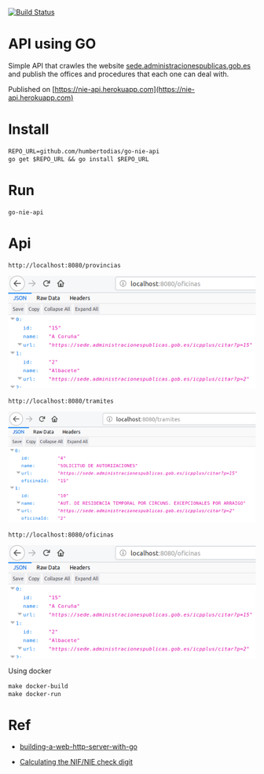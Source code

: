[![Build Status](https://travis-ci.org/humbertodias/go-nie-api.svg?branch=master)](https://travis-ci.org/humbertodias/go-nie-api)

# API using GO

Simple API that crawles the website [sede.administracionespublicas.gob.es](https://sede.administracionespublicas.gob.es) and publish the offices and procedures that each one can deal with.

Published on [https://nie-api.herokuapp.com](https://nie-api.herokuapp.com)

# Install

    REPO_URL=github.com/humbertodias/go-nie-api
    go get $REPO_URL && go install $REPO_URL

# Run

    go-nie-api

# Api

    http://localhost:8080/provincias

![](doc/provincias.png)


    http://localhost:8080/tramites

![](doc/tramites.png)

    http://localhost:8080/oficinas

![](doc/oficinas.png)

Using docker

    make docker-build
    make docker-run

# Ref

* [building-a-web-http-server-with-go](https://itnext.io/building-a-web-http-server-with-go-6554029b4079)

* [Calculating the NIF/NIE check digit](https://www.ordenacionjuego.es/en/calculo-digito-control)